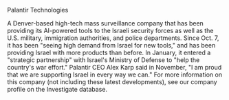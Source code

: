 Palantir Technologies

A Denver-based high-tech mass surveillance company that has been providing its AI-powered tools to the Israeli security forces as well as the U.S. military, immigration authorities, and police departments.
Since Oct. 7, it has been "seeing high demand from Israel for new tools," and has been providing Israel with more products than before. In January, it entered a "strategic partnership" with Israel's Ministry of Defense to "help the country's war effort." Palantir CEO Alex Karp said in November, "I am proud that we are supporting Israel in every way we can."
For more information on this company (not including these latest developments), see our company profile on the Investigate database.